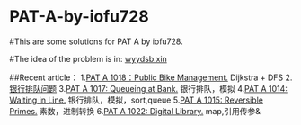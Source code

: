 # PAT-A-by-iofu728

#This are some solutions for PAT A by iofu728.

#The idea of the problem is in: [wyydsb.xin][1]

##Recent article：
1.[PAT A 1018：Public Bike Management.][2]  Dijkstra + DFS
				2.[银行排队问题][3]
				3.[PAT A 1017: Queueing at Bank.][4]        银行排队，模拟
				4.[PAT A 1014: Waiting in Line.][5]         银行排队，模拟，sort,queue
				5.[PAT A 1015: Reversible Primes.][6]       素数，进制转换
				6.[PAT A 1022: Digital Library.][7]         map,引用传参&

				
[1]:http://wyydsb.xin     "乌云压顶是吧"
[2]: http://wyydsb.xin/2018/02/11/1018/  "PAT A 1018: Public Bike Management (30)"
[3]: http://wyydsb.xin/2018/02/10/slfx/  "银行排队问题分析"
[4]: http://wyydsb.xin/2018/02/10/1017/  "PAT A 1017: Queueing at Bank (25)"
[5]: http://wyydsb.xin/2018/02/10/1014/  "PAT A 1014: Waiting in Line (30)"
[6]: http://wyydsb.xin/2018/02/10/1015/  "PAT A 1015:  Reversible Primes (20)"
[7]:http://wyydsb.xin/2018/02/09/1022/  "PAT A 1022: Digital Library (30)"
